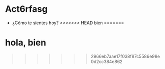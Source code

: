 ﻿# Act6rfasg
- ¿Cómo te sientes hoy?
<<<<<<< HEAD
bien 
=======
# hola, bien
>>>>>>> 2966eb7aae17f038f87c5586e98e0d2cc384e862
